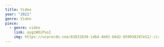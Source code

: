 ```yaml
---
title: Video
year: "2021"
genre: Video
piece:
  - genre: video
    link: aygzWOiPusI
    img: https://ucarecdn.com/83832830-1d6d-4b91-b6d2-859938197e52/-/crop/960x720/160,0/-/preview/orthographicBoxes.22.jpg
---
```

